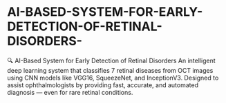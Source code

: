 # AI-BASED-SYSTEM-FOR-EARLY-DETECTION-OF-RETINAL-DISORDERS-
🔍 AI-Based System for Early Detection of Retinal Disorders An intelligent deep learning system that classifies 7 retinal diseases from OCT images using CNN models like VGG16, SqueezeNet, and InceptionV3. Designed to assist ophthalmologists by providing fast, accurate, and automated diagnosis — even for rare retinal conditions.
